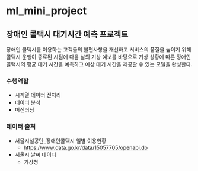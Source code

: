 # ml_mini_project

## 장애인 콜택시 대기시간 예측 프로젝트
장애인 콜택시를 이용하는 고객들의 불편사항을 개선하고
서비스의 품질을 높이기 위해 콜택시 운행이 종료된 시점에
다음 날의 기상 예보를 바탕으로 기상 상황에 따른 장애인
콜택시의 평균 대기 시간을 예측하고 예상 대기 시간을
제공할 수 있는 모델을 완성한다.


### 수행역할
- 시계열 데이터 전처리
- 데이터 분석
- 머신러닝

### 데이터 출처
- 서울시설공단_장애인콜택시 일별 이용현황
  - https://www.data.go.kr/data/15057705/openapi.do
- 서울시 날씨 데이터
  - 기상청
